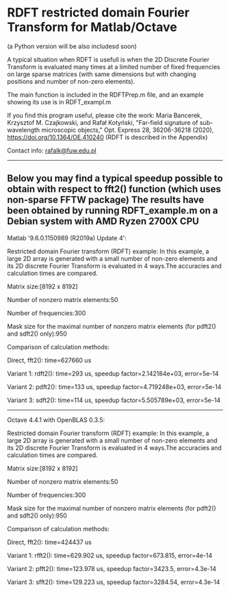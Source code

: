 # RDFT  restricted domain Fourier Transform for Matlab/Octave
(a Python version will be also includesd soon)

A typical situation when RDFT is usefull is when the 2D Discrete Fourier 
Transform is evaluated many times at a limited number of fixed 
frequencies on large sparse matrices (with same dimensions but with
changing positions and number of non-zero elements).

The main function is included in the RDFTPrep.m file, and an example showing its use is in RDFT_exampl.m


If you find this program useful, please cite the work:
Maria Bancerek, Krzysztof M. Czajkowski, and Rafał Kotyński, "Far-field signature of sub-wavelength microscopic objects," Opt. Express 28, 36206-36218 (2020), https://doi.org/10.1364/OE.410240
(RDFT is described in the Appendix)

Contact info: rafalk@fuw.edu.pl

----------------------------------------------------------------------------------------------------------------------------
Below you may find a typical speedup possible to obtain with respect to fft2() function (which uses non-sparse FFTW package)
The results have been obtained by running RDFT_example.m on a Debian system with AMD Ryzen 2700X CPU
-------------------------------------------------------------------------------------------
Matlab '9.6.0.1150989 (R2019a) Update 4':

Restricted domain Fourier transform (RDFT) example:
In this example, a large 2D array is generated with a small number of non-zero elements
 and its 2D discrete Fourier Transform is evaluated in 4 ways.The accuracies and calculation times
are compared.

Matrix size:[8192 x 8192]

Number of nonzero matrix elements:50

Number of frequencies:300

Mask size for the maximal number of nonzero matrix elements (for pdft2() and sdft2() only):950

Comparison of calculation methods:

Direct,  	  fft2():	 time=627660 us

Variant 1: 	 rdft2():	 time=293 us, speedup factor=2.142184e+03, error=5e-14

Variant 2: 	 pdft2():	 time=133 us, speedup factor=4.719248e+03, error=5e-14

Variant 3: 	 sdft2():	 time=114 us, speedup factor=5.505789e+03, error=5e-14

-------------------------------------------------------------------------------------------
Octave 4.4.1 with OpenBLAS 0.3.5:

Restricted domain Fourier transform (RDFT) example:
In this example, a large 2D array is generated with a small number of non-zero elements
 and its 2D discrete Fourier Transform is evaluated in 4 ways.The accuracies and calculation times
are compared.

Matrix size:[8192 x 8192]

Number of nonzero matrix elements:50

Number of frequencies:300

Mask size for the maximal number of nonzero matrix elements (for pdft2() and sdft2() only):950

Comparison of calculation methods:

Direct,           fft2():        time=424437 us

Variant 1:       rfft2():        time=629.902 us, speedup factor=673.815, error=4e-14

Variant 2:       pfft2():        time=123.978 us, speedup factor=3423.5, error=4.3e-14

Variant 3:       sfft2():        time=129.223 us, speedup factor=3284.54, error=4.3e-14


